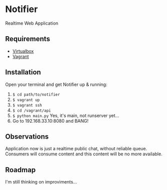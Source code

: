 # Notifier

Realtime Web Application

## Requirements

- [Virtualbox](https://www.virtualbox.org/)
- [Vagrant](https://www.vagrantup.com/)

## Installation
Open your terminal and get Notifier up & running:

1. `$ cd path/to/notifier`
2. `$ vagrant up`
3. `$ vagrant ssh`
4. `$ cd /vagrant/api`
5. `$ python main.py` Yes, it's main, not runserver yet...
6. Go to 192.168.33.10:8080 and BANG!

## Observations
Application now is just a realtime public chat, without reliable queue.
Consumers will consume content and this content will be no more available.

## Roadmap
I'm still thinking on improviments...

